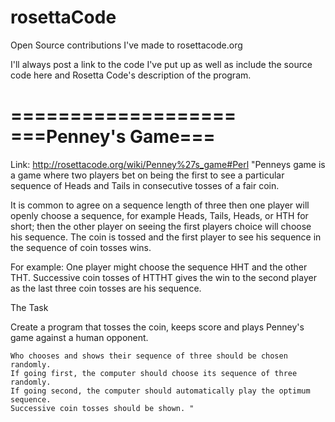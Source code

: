 # rosettaCode
Open Source contributions I've made to rosettacode.org

I'll always post a link to the code I've put up as well as include the source code here and Rosetta Code's description of the program.

===================
===Penney's Game===
===================
Link: http://rosettacode.org/wiki/Penney%27s_game#Perl
"Penneys game is a game where two players bet on being the first to see a particular sequence of Heads and Tails in consecutive tosses of a fair coin.

It is common to agree on a sequence length of three then one player will openly choose a sequence, for example Heads, Tails, Heads, or HTH for short; then the other player on seeing the first players choice will choose his sequence. The coin is tossed and the first player to see his sequence in the sequence of coin tosses wins.

For example: One player might choose the sequence HHT and the other THT. Successive coin tosses of HTTHT gives the win to the second player as the last three coin tosses are his sequence.

The Task

Create a program that tosses the coin, keeps score and plays Penney's game against a human opponent.

    Who chooses and shows their sequence of three should be chosen randomly.
    If going first, the computer should choose its sequence of three randomly.
    If going second, the computer should automatically play the optimum sequence.
    Successive coin tosses should be shown. "